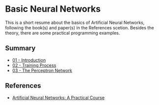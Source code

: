# Basic Neural Networks
This is a short resume about the basics of Artificial Neural Networks, following the book(s) and paper(s) in the References scetion. Besides the theory, there are some practical programming examples.
## Summary
- <a href="">01 - Introduction</a>
- <a href="">02 - Training Process</a>
- <a href = "https://github.com/heloisaPazeti/Machine_Learning_Basics/tree/main/Basic_Neural_Networks/03-Perceptron"> 03 - The Perceptron Network</a>
## References
- <a href="https://www.amazon.com.br/Artificial-Neural-Networks-Practical-English-ebook/dp/B01KZ1KW4C">Artificial Neural Networks: A Practical Course</a>
